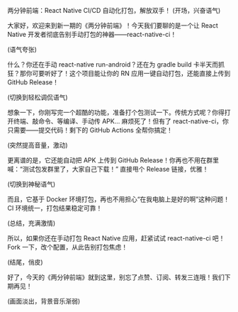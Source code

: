 两分钟前端：React Native CI/CD 自动化打包，解放双手！
(开场，兴奋语气)

大家好，欢迎来到新一期的《两分钟前端》！今天我们要聊的是一个让 React Native 开发者彻底告别手动打包的神器——react-native-ci！

(语气夸张)

什么？你还在手动 react-native run-android？还在为 gradle build 卡半天而抓狂？那你可要听好了！这个项目能让你的 RN 应用一键自动打包，还能直接上传到 GitHub Release！

(切换到轻松调侃语气)

想象一下，你刚写完一个超酷的功能，准备打个包测试一下。传统方式呢？你得打开终端、敲命令、等编译、手动传 APK... 麻烦死了！但有了 react-native-ci，你只需要——提交代码！剩下的 GitHub Actions 全帮你搞定！

(突然提高音量，激动)

更离谱的是，它还能自动把 APK 上传到 GitHub Release！你再也不用在群里喊：“测试包发群里了，大家自己下载！” 直接甩个 Release 链接，优雅！

(切换到神秘语气)

而且，它基于 Docker 环境打包，再也不用担心“在我电脑上是好的啊”这种问题！CI 环境统一，打包结果稳定可靠！

(总结，充满激情)

所以，如果你还在手动打包 React Native 应用，赶紧试试 react-native-ci 吧！Fork 一下，改个配置，从此告别打包焦虑！

(结尾，俏皮)

好了，今天的《两分钟前端》就到这里，别忘了点赞、订阅、转发三连哦！我们下期再见！

(画面淡出，背景音乐渐弱)
